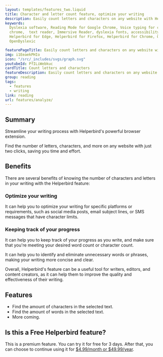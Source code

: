 ```yaml
---
layout: templates/features_two.liquid
title: Character and letter count feature, optimize your writing 
description: Easily count letters and characters on any website with Helperbird's browser extension. Two clicks for efficient writing.
keywords:
  Dyslexia software, Reading Mode for Google Chrome, Voice typing for chrome, Text to speech for
  chrome,  text reader, Immersive Reader, dyslexia fonts, accessibility software, dyslexia software,
  Helperbird for Edge, Helperbird for Firefox, Helperbird for Chrome, Opendyslexic for Chrome,
  OpenDyslexic

featurePageTitle: Easily count letters and characters on any website with Helperbird
img: i1EeaekPHIo
icon: "/src/_includes/svgs/graph.svg"
youtubeId: PfILiWebkuc
cardTitle: Count letters and characters
featureDescription: Easily count letters and characters on any website with Helperbird's browser extension. Two clicks for efficient writing.
group: reading
tags: 
  - features
  - writing
link: reading
url: features/analyze/
---
```



## Summary

Streamline your writing process with Helperbird's powerful browser extension. 

Find the number of letters, characters, and more on any website with just two clicks, saving you time and effort.


## Benefits
There are several benefits of knowing the number of characters and letters in your writing with the Helperbird feature:

### Optimize your writing

It can help you to optimize your writing for specific platforms or requirements, such as social media posts, email subject lines, or SMS messages that have character limits.

### Keeping track of your progress
It can help you to keep track of your progress as you write, and make sure that you're meeting your desired word count or character count.

It can help you to identify and eliminate unnecessary words or phrases, making your writing more concise and clear.

Overall, Helperbird's feature can be a useful tool for writers, editors, and content creators, as it can help them to improve the quality and effectiveness of their writing.

## Features

- Find the amount of characters in the selected text.
- Find the amount of words in the selected text.
- More coming.



## Is this a Free Helperbird feature?
This is a premium feature. You can try it for free for 3 days. After that, you can choose to continue using it for [$4.99/month or $49.99/year](/pricing/).




